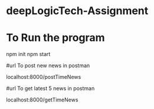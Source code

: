 # deepLogicTech-Assignment

# To Run the program

npm init
npm start

#url To post new news  in postman

localhost:8000/postTimeNews

#url To get latest 5 news in postman

localhost:8000/getTimeNews
